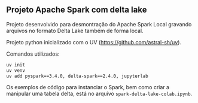 ## Projeto Apache Spark com delta lake

Projeto desenvolvido para desmontração do Apache Spark Local gravando arquivos no formato Delta Lake também de forma local.

Projeto python inicializado com o UV (https://github.com/astral-sh/uv).

Comandos utilizados:

```bash copy
uv init
uv venv
uv add pyspark==3.4.0, delta-spark==2.4.0, jupyterlab
```

Os exemplos de código para instanciar o Spark, bem como criar a manipular uma tabela delta, está no arquivo `spark-delta-lake-colab.ipynb`.
